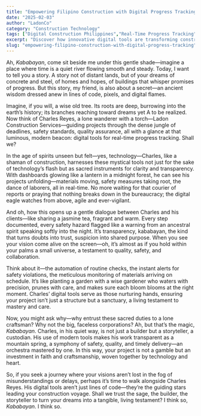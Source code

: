 ```yaml
---
title: "Empowering Filipino Construction with Digital Progress Tracking"
date: "2025-02-03"
author: "LadonCo"
category: "Construction Technology"
tags: ["Digital Construction Philippines","Real-Time Progress Tracking","Construction Safety","Project Transparency","Innovation in Building"]
excerpt: "Discover how innovative digital tools are transforming construction projects in the Philippines, ensuring transparency, safety, and craftsmanship led by dedicated professionals like Charles Reyes."
slug: "empowering-filipino-construction-with-digital-progress-tracking"
---
```


Ah, _Kababayan_, come sit beside me under this gentle shade—imagine a place where time is a quiet river flowing smooth and steady. Today, I want to tell you a story. A story not of distant lands, but of your dreams of concrete and steel, of homes and hopes, of buildings that whisper promises of progress. But this story, my friend, is also about a secret—an ancient wisdom dressed anew in lines of code, pixels, and digital flames. 

Imagine, if you will, a wise old tree. Its roots are deep, burrowing into the earth’s history; its branches reaching toward dreams yet A to be realized. Now think of Charles Reyes, a lone wanderer with a torch—Ladon Construction Services—guiding projects through the dense jungle of deadlines, safety standards, quality assurance, all with a glance at that luminous, modern beacon: digital tools for real-time progress tracking. Shall we?

In the age of spirits unseen but felt—yes, technology—Charles, like a shaman of construction, harnesses these mystical tools not just for the sake of technology’s flash but as sacred instruments for clarity and transparency. With dashboards glowing like a lantern in a midnight forest, he can see his projects unfolding—materials moving, safety measures taking root, the dance of laborers, all in real-time. No more waiting for that courier of reports or praying that nothing breaks down in the bureaucracy; the digital eagle watches from above, agile and ever-vigilant.

And oh, how this opens up a gentle dialogue between Charles and his clients—like sharing a jasmine tea, fragrant and warm. Every step documented, every safety hazard flagged like a warning from an ancestral spirit speaking softly into the night. It’s transparency, kababayan, the kind that turns doubts into trust, suspicion into shared purpose. When you see your vision come alive on the screen—oh, it’s almost as if you hold within your palms a small universe, a testament to quality, safety, and collaboration.

Think about it—the automation of routine checks, the instant alerts for safety violations, the meticulous monitoring of materials arriving on schedule. It’s like planting a garden with a wise gardener who waters with precision, prunes with care, and makes sure each bloom blooms at the right moment. Charles’ digital tools serve as those nurturing hands, ensuring your project isn’t just a structure but a sanctuary, a living testament to mastery and care.

Now, you might ask why—why entrust these sacred duties to a lone craftsman? Why not the big, faceless corporations? Ah, but that’s the magic, _Kababayan_. Charles, in his quiet way, is not just a builder but a storyteller, a custodian. His use of modern tools makes his work transparent as a mountain spring, a symphony of safety, quality, and timely delivery—an orchestra mastered by one. In this way, your project is not a gamble but an investment in faith and craftsmanship, woven together by technology and heart.

So, if you seek a journey where your visions aren’t lost in the fog of misunderstandings or delays, perhaps it’s time to walk alongside Charles Reyes. His digital tools aren’t just lines of code—they’re the guiding stars leading your construction voyage. Shall we trust the sage, the builder, the storyteller to turn your dreams into a tangible, living testament? I think so, _Kababayan_. I think so.